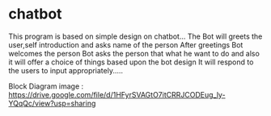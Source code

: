# chatbot

This program is based on simple design on chatbot...
The Bot will greets the user,self introduction and asks name of the person
After greetings Bot welcomes the person
Bot asks the person that what he want to do and also it will offer a choice of things based upon the bot design
It will respond to the users to input appropriately.....

Block Diagram image : https://drive.google.com/file/d/1HFyrSVAGtO7itCRRJCODEug_ly-YQqQc/view?usp=sharing
